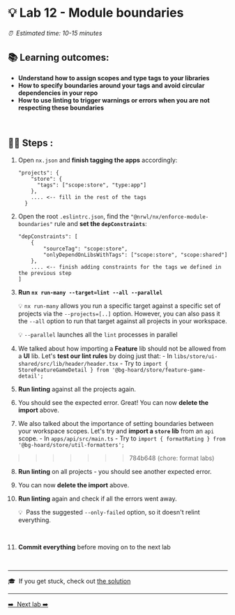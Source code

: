 # 💡 Lab 12 - Module boundaries

###### ⏰ &nbsp;Estimated time: 10-15 minutes

## 📚 Learning outcomes:

- **Understand how to assign scopes and type tags to your libraries**
- **How to specify boundaries around your tags and avoid circular dependencies in your repo**
- **How to use linting to trigger warnings or errors when you are not respecting these boundaries**
<br />

## 🏋️‍♀️ Steps :

1. Open `nx.json` and **finish tagging the apps** accordingly:

   ```
   "projects": {
       "store": {
         "tags": ["scope:store", "type:app"]
       },
       .... <-- fill in the rest of the tags
     }
   ```

2. Open the root `.eslintrc.json`, find the `"@nrwl/nx/enforce-module-boundaries"` rule and **set the `depConstraints`**:

   ```
   "depConstraints": [
       {
           "sourceTag": "scope:store",
           "onlyDependOnLibsWithTags": ["scope:store", "scope:shared"]
       },
       .... <-- finish adding constraints for the tags we defined in the previous step
   ]
   ```

3. **Run `nx run-many --target=lint --all --parallel`**

   💡 `nx run-many` allows you run a specific target against a specific set of projects
   via the `--projects=[..]` option. However, you can also pass it the `--all` option
   to run that target against all projects in your workspace.

   💡 `--parallel` launches all the `lint` processes in parallel
   <br />

4. We talked about how importing a **Feature** lib should not be allowed from a
   **UI** lib. Let's **test our lint rules** by doing just that: - In `libs/store/ui-shared/src/lib/header/header.tsx` - Try to `import { StoreFeatureGameDetail } from '@bg-hoard/store/feature-game-detail';`
   <br />

5. **Run linting** against all the projects again.
   <br />

6. You should see the expected error. Great! You can now **delete the import** above.
   <br />

7. We also talked about the importance of setting boundaries between your workspace scopes. Let's try and **import a `store` lib** from an `api` scope. - In `apps/api/src/main.ts` - Try to `import { formatRating } from '@bg-hoard/store/util-formatters';`
   <br />
>>>>>>> 784b648 (chore: format labs)

8. **Run linting** on all projects - you should see another expected error.
   <br />

9. You can now **delete the import** above.
   <br />

10. **Run linting** again and check if all the errors went away.

    💡&nbsp;&nbsp;Pass the suggested `--only-failed` option, so it doesn't relint everything.
   <br />

11. **Commit everything** before moving on to the next lab
  <br />

---

🎓&nbsp;&nbsp;If you get stuck, check out [the solution](SOLUTION.md)

---

[➡️ &nbsp;Next lab ➡️](../lab13/LAB.md)
